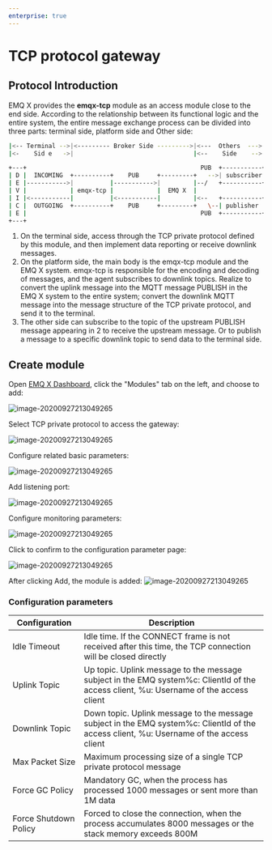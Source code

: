 ```yaml
---
enterprise: true
---
```

# TCP protocol gateway

## Protocol Introduction

EMQ X provides the **emqx-tcp** module as an access module close to the end side. According to the relationship between its functional logic and the entire system, the entire message exchange process can be divided into three parts: terminal side, platform side and Other side:

```bash
|<-- Terminal -->|<--------- Broker Side --------->|<---  Others  --->|
|<-    Sid e   ->|                                 |<--    Side    -->|

+---+                                                PUB  +-----------+
| D |  INCOMING  +----------+    PUB     +---------+   -->| subscriber|
| E |----------->|          |----------->|         |--/   +-----------+
| V |            | emqx-tcp |            |  EMQ X  |
| I |<-----------|          |<-----------|         |<--   +-----------+
| C |  OUTGOING  +----------+    PUB     +---------+   \--| publisher |
| E |                                                PUB  +-----------+
+---+
```

1. On the terminal side, access through the TCP private protocol defined by this module, and then implement data reporting or receive downlink messages.
2. On the platform side, the main body is the emqx-tcp module and the EMQ X system. emqx-tcp is responsible for the encoding and decoding of messages, and the agent subscribes to downlink topics. Realize to convert the uplink message into the MQTT message PUBLISH in the EMQ X system to the entire system; convert the downlink MQTT message into the message structure of the TCP private protocol, and send it to the terminal.
3. The other side can subscribe to the topic of the upstream PUBLISH message appearing in 2 to receive the upstream message. Or to publish a message to a specific downlink topic to send data to the terminal side.

## Create module

Open [EMQ X Dashboard](http://127.0.0.1:18083/#/modules), click the "Modules" tab on the left, and choose to add:

![image-20200927213049265](./assets/modules.png)

Select TCP private protocol to access the gateway:

![image-20200927213049265](./assets/proto_tcp1.png)

Configure related basic parameters:

![image-20200927213049265](./assets/proto_tcp2.png)

Add listening port:

![image-20200927213049265](./assets/proto_tcp3.png)

Configure monitoring parameters:

![image-20200927213049265](./assets/proto_tcp4.png)

Click to confirm to the configuration parameter page:

![image-20200927213049265](./assets/proto_tcp5.png)

After clicking Add, the module is added:
![image-20200927213049265](./assets/proto_tcp6.png)

### Configuration parameters



| Configuration         | Description                                                  |
| --------------------- | ------------------------------------------------------------ |
| Idle Timeout          | Idle time. If the CONNECT frame is not received after this time, the TCP connection will be closed directly |
| Uplink Topic          | Up topic. Uplink message to the message subject in the EMQ system%c: ClientId of the access client, %u: Username of the access client |
| Downlink Topic        | Down topic. Uplink message to the message subject in the EMQ system%c: ClientId of the access client, %u: Username of the access client |
| Max Packet Size       | Maximum processing size of a single TCP private protocol message |
| Force GC Policy       | Mandatory GC, when the process has processed 1000 messages or sent more than 1M data |
| Force Shutdown Policy | Forced to close the connection, when the process accumulates 8000 messages or the stack memory exceeds 800M |